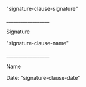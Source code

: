 "signature-clause-signature"

\__________________

Signature

"signature-clause-name"

\__________________

Name

Date: "signature-clause-date"